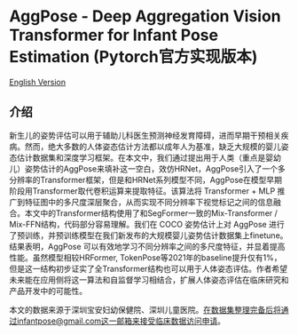 # AggPose - Deep Aggregation Vision Transformer for Infant Pose Estimation (Pytorch官方实现版本)    

[English Version](https://github.com/SZAR-LAB/AggPose/blob/main/README.md)    

## 介绍 

新生儿的姿势评估可以用于辅助儿科医生预测神经发育障碍，进而早期干预相关疾病。然而，绝大多数的人体姿态估计方法都以成年人为基准，缺乏大规模的婴儿姿态估计数据集和深度学习框架。在本文中，我们通过提出用于人类（重点是婴幼儿）姿势估计的AggPose来填补这一空白，效仿HRNet，AggPose引入了一个多分辨率的Transformer框架，但是和HRNet系列模型不同，AggPose在模型早期阶段用Transformer取代卷积运算来提取特征。该算法将 Transformer + MLP 推广到特征图中的多尺度深层聚合，从而实现不同分辨率下视觉标记之间的信息融合。本文中的Transformer结构使用了和SegFormer一致的Mix-Transformer / Mix-FFN结构，代码部分容易理解。我们在 COCO 姿势估计上对 AggPose 进行了预训练，并预训练模型在我们新发布的大规模婴儿姿势估计数据集上finetune。结果表明，AggPose 可以有效地学习不同分辨率之间的多尺度特征，并显着提高性能。虽然模型相较HRFormer, TokenPose等2021年的baseline提升仅有1%，但是这一结构初步证实了全Transformer结构也可以用于人体姿态评估。作者希望未来能在应用侧将这一算法和自监督学习相结合，扩展人体姿态评估在临床研究和产品开发中的可能性。    

本文的数据来源于深圳宝安妇幼保健院、深圳儿童医院。在数据集整理完备后将通过infantpose@gmail.com这一邮箱来接受临床数据访问申请。    

